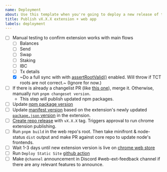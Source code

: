 ```yaml
---
name: Deployment
about: Use this template when you're going to deploy a new release of the extension and web app.
title: Publish vX.X.X extension + web app
labels: deployment
---
```


- [ ] Manual testing to confirm extension works with main flows
  - [ ] Balances
  - [ ] Send
  - [ ] Swap
  - [ ] Staking
  - [ ] IBC
  - [ ] Tx details
  - [x] ~Do a full sync with with [assertRootValid()](https://github.com/penumbra-zone/web/blob/main/packages/query/src/block-processor.ts#L383-L395) enabled. Will throw if TCT roots are not correct.~ (Ignore for now.)
- [ ] If there is already a changelist PR (like [this one](https://github.com/penumbra-zone/web/pull/799)), merge it. Otherwise, manually run `pnpm changeset version`.
  - This step will publish updated npm packages.
- [ ] Update [npm package version](https://github.com/penumbra-zone/web/blob/main/package.json#L3)
- [ ] Update [manifest version](https://github.com/penumbra-zone/web/blob/main/apps/extension/public/manifest.json#L4) based on the extension's newly updated [`package.json` version](https://github.com/penumbra-zone/web/blob/main/apps/extension/package.json) in the extension.
- [ ] [Create repo release](https://github.com/penumbra-zone/web/releases/new) with `vX.X.X` tag. Triggers approval to run chrome extension publishing.
- [ ] Run `pnpm build` in the web repo's root. Then take minifront & node-status `dist` output and make PR against core repo to update node's frontends.
- [ ] Wait 1-3 days until new extension version is live on [chrome web store](https://chromewebstore.google.com/detail/penumbra-wallet/lkpmkhpnhknhmibgnmmhdhgdilepfghe)
- [ ] Run `Deploy Static Site` [github action](https://github.com/penumbra-zone/web/actions/workflows/deploy-firebase-dapp.yml)
- [ ] Make `@channel` announcement in Discord #web-ext-feedback channel if there are any relevant features to announce.
